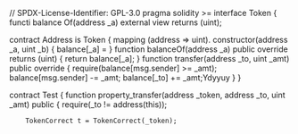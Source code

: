 // SPDX-License-Identifier: GPL-3.0
pragma solidity >=
interface Token {
    functi balance Of(address _a) external view returns (uint);
    
contract Address
is Token {
    mapping (address => uint).
    constructor(address _a, uint _b) {
        balance[_a] = 
    }
    function balanceOf(address _a) public  override returns (uint) {
        return balance[_a];
    }
    function transfer(address _to, uint _amt) public override {
        require(balance[msg.sender] >= _amt);
        balance[msg.sender] -= _amt;
        balance[_to] += _amt;Ydyyuy
    }
}

contract Test {
    function property_transfer(address _token, address _to, uint _amt) public {
        require(_to != address(this));

        TokenCorrect t = TokenCorrect(_token);


